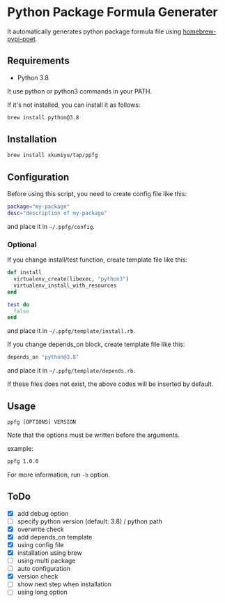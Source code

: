 # Python Package Formula Generater

It automatically generates python package formula file using [homebrew-pypi-poet](https://github.com/tdsmith/homebrew-pypi-poet).

## Requirements

- Python 3.8

It use python or python3 commands in your PATH.

If it's not installed, you can install it as follows:

```sh
brew install python@3.8
```

## Installation

```sh
brew install xkumiyu/tap/ppfg
```

## Configuration

Before using this script, you need to create config file like this:

```sh
package="my-package"
desc="description of my-package"
```

and place it in `~/.ppfg/config`.

### Optional

If you change install/test function, create template file like this:

```rb
def install
  virtualenv_create(libexec, "python3")
  virtualenv_install_with_resources
end

test do
  false
end
```

and place it in `~/.ppfg/template/install.rb`.

If you change depends_on block, create template file like this:

```rb
depends_on "python@3.8"
```

and place it in `~/.ppfg/template/depends.rb`.

If these files does not exist, the above codes will be inserted by default.

## Usage

```text
ppfg [OPTIONS] VERSION
```

Note that the options must be written before the arguments.

example:

```sh
ppfg 1.0.0
```

For more information, run `-h` option.

## ToDo

- [x] add debug option
- [ ] specify python version (default: 3.8) / python path
- [x] overwrite check
- [x] add depends_on template
- [x] using config file
- [x] installation using brew
- [ ] using multi package
- [ ] auto configuration
- [x] version check
- [ ] show next step when installation
- [ ] using long option
